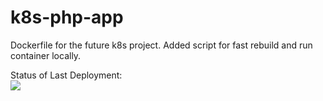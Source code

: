 # k8s-php-app
Dockerfile for the future k8s project.
Added script for fast rebuild and run container locally.

Status of Last Deployment:<br>
<img src="https://github.com/gitwood8/k8s-php-app-2/workflows/Wood-CI-CD-AWS/badge.svg?branch=main"><br>
